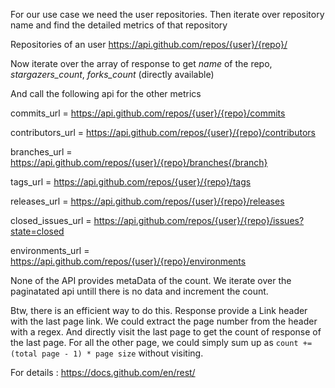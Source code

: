 For our use case we need the user repositories. Then iterate over repository name and find the detailed metrics of that repository

Repositories of an user
https://api.github.com/repos/{user}/{repo}/

Now iterate over the array of response to get *name* of the repo, *stargazers_count*, *forks_count* (directly available)

And call the following api for the other metrics

commits_url = https://api.github.com/repos/{user}/{repo}/commits 

contributors_url = https://api.github.com/repos/{user}/{repo}/contributors

branches_url = https://api.github.com/repos/{user}/{repo}/branches{/branch} 

tags_url = https://api.github.com/repos/{user}/{repo}/tags

releases_url = https://api.github.com/repos/{user}/{repo}/releases

closed_issues_url = https://api.github.com/repos/{user}/{repo}/issues?state=closed 

environments_url = https://api.github.com/repos/{user}/{repo}/environments

None of the API provides metaData of the count. We iterate over the paginatated api untill there is no data and increment the count. 

Btw, there is an efficient way to do this. Response provide a Link header with the last page link. We could extract the page number from the header with a regex. And directly visit the last page to get the count of response of the last page. For all the other page, we could simply sum up as `count += (total page - 1) * page size` without visiting. 


For details : https://docs.github.com/en/rest/

